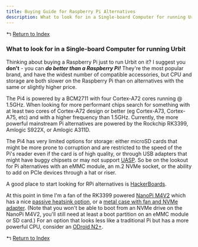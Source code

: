 ```yaml
---
title: Buying Guide for Raspberry Pi Alternatives
description: What to look for in a Single-board Computer for running Urbit
---
```


↰ [Return to Index](index.md)

### What to look for in a Single-board Computer for running Urbit

Thinking about buying a Raspberry Pi just to run Urbit on it? I suggest you **don't** - you can **_do better than a Raspberry Pi!_** They're the most popular brand, and have the widest number of compatible accessories, but CPU and storage are both slower on the Raspberry Pi than on alternatives with the same or slightly higher price.

The Pi4 is powered by a BCM2711 with four Cortex-A72 cores running @ 1.5GHz. When looking for more performant chips search for something with at least two cores of Cortex-A72 design or better (eg Cortex-A73, Cortex-A75, etc) and with a higher frequency than 1.5GHz. Currently, the more powerful mainstream Pi alternatives are powered by the Rockchip RK3399, Amlogic S922X, or Amlogic A311D.

The Pi4 has very limited options for storage: either microSD cards that might be more prone to corruption and are restricted to the speed of the Pi's reader even if the card is of high quality, or through USB adapters that might have buggy chipsets or may not support [UASP](https://en.wikipedia.org/wiki/USB_Attached_SCSI). So be on the lookout for Pi alternatives with an eMMC module, an m.2 NVMe socket, or the ability to add on PCIe devices through a hat or riser.

A good place to start looking for RPi alternatives is [HackerBoards](https://hackerboards.com/).

At this point in time I'm a fan of the RK3399 powered [NanoPi M4V2](https://www.friendlyarm.com/index.php?route=product/product&path=69&product_id=268) which has a nice [passive heatsink option](https://www.friendlyarm.com/index.php?route=product/product&product_id=235), or a [metal case with fan and NVMe adapter](https://www.friendlyarm.com/index.php?route=product/product&path=89&product_id=267). (Note that you won't be able to boot from an NVMe drive on the NanoPi M4V2, you'll still need at least a boot partition on an eMMC module or SD card.) For an option that looks less like a traditional Pi but has a more powerful CPU, consider an [ODroid N2+](https://www.hardkernel.com/shop/odroid-n2-with-4gbyte-ram-2/).

↰ [Return to Index](index.md)
